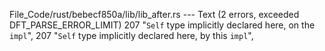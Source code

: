 File_Code/rust/bebecf850a/lib/lib_after.rs --- Text (2 errors, exceeded DFT_PARSE_ERROR_LIMIT)
207                             "`Self` type implicitly declared here, on the `impl`",                                                                       207                             "`Self` type implicitly declared here, by this `impl`",

